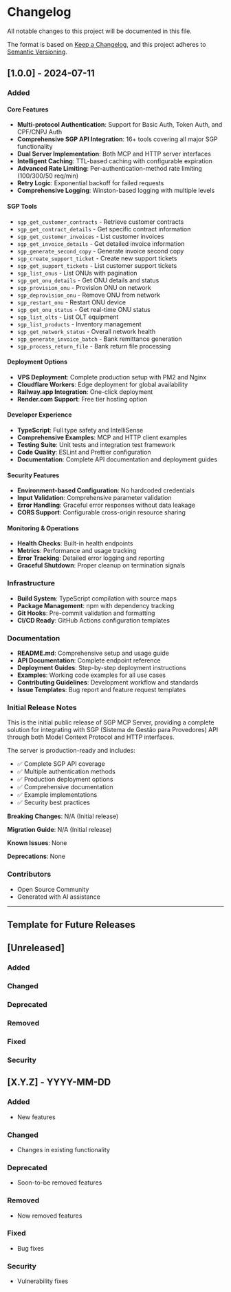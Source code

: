# Changelog

All notable changes to this project will be documented in this file.

The format is based on [Keep a Changelog](https://keepachangelog.com/en/1.0.0/),
and this project adheres to [Semantic Versioning](https://semver.org/spec/v2.0.0.html).

## [1.0.0] - 2024-07-11

### Added

#### Core Features
- **Multi-protocol Authentication**: Support for Basic Auth, Token Auth, and CPF/CNPJ Auth
- **Comprehensive SGP API Integration**: 16+ tools covering all major SGP functionality
- **Dual Server Implementation**: Both MCP and HTTP server interfaces
- **Intelligent Caching**: TTL-based caching with configurable expiration
- **Advanced Rate Limiting**: Per-authentication-method rate limiting (100/300/50 req/min)
- **Retry Logic**: Exponential backoff for failed requests
- **Comprehensive Logging**: Winston-based logging with multiple levels

#### SGP Tools
- `sgp_get_customer_contracts` - Retrieve customer contracts
- `sgp_get_contract_details` - Get specific contract information
- `sgp_get_customer_invoices` - List customer invoices
- `sgp_get_invoice_details` - Get detailed invoice information
- `sgp_generate_second_copy` - Generate invoice second copy
- `sgp_create_support_ticket` - Create new support tickets
- `sgp_get_support_tickets` - List customer support tickets
- `sgp_list_onus` - List ONUs with pagination
- `sgp_get_onu_details` - Get ONU details and status
- `sgp_provision_onu` - Provision ONU on network
- `sgp_deprovision_onu` - Remove ONU from network
- `sgp_restart_onu` - Restart ONU device
- `sgp_get_onu_status` - Get real-time ONU status
- `sgp_list_olts` - List OLT equipment
- `sgp_list_products` - Inventory management
- `sgp_get_network_status` - Overall network health
- `sgp_generate_invoice_batch` - Bank remittance generation
- `sgp_process_return_file` - Bank return file processing

#### Deployment Options
- **VPS Deployment**: Complete production setup with PM2 and Nginx
- **Cloudflare Workers**: Edge deployment for global availability
- **Railway.app Integration**: One-click deployment
- **Render.com Support**: Free tier hosting option

#### Developer Experience
- **TypeScript**: Full type safety and IntelliSense
- **Comprehensive Examples**: MCP and HTTP client examples
- **Testing Suite**: Unit tests and integration test framework
- **Code Quality**: ESLint and Prettier configuration
- **Documentation**: Complete API documentation and deployment guides

#### Security Features
- **Environment-based Configuration**: No hardcoded credentials
- **Input Validation**: Comprehensive parameter validation
- **Error Handling**: Graceful error responses without data leakage
- **CORS Support**: Configurable cross-origin resource sharing

#### Monitoring & Operations
- **Health Checks**: Built-in health endpoints
- **Metrics**: Performance and usage tracking
- **Error Tracking**: Detailed error logging and reporting
- **Graceful Shutdown**: Proper cleanup on termination signals

### Infrastructure
- **Build System**: TypeScript compilation with source maps
- **Package Management**: npm with dependency tracking
- **Git Hooks**: Pre-commit validation and formatting
- **CI/CD Ready**: GitHub Actions configuration templates

### Documentation
- **README.md**: Comprehensive setup and usage guide
- **API Documentation**: Complete endpoint reference
- **Deployment Guides**: Step-by-step deployment instructions
- **Examples**: Working code examples for all use cases
- **Contributing Guidelines**: Development workflow and standards
- **Issue Templates**: Bug report and feature request templates

### Initial Release Notes
This is the initial public release of SGP MCP Server, providing a complete solution for integrating with SGP (Sistema de Gestão para Provedores) API through both Model Context Protocol and HTTP interfaces.

The server is production-ready and includes:
- ✅ Complete SGP API coverage
- ✅ Multiple authentication methods  
- ✅ Production deployment options
- ✅ Comprehensive documentation
- ✅ Example implementations
- ✅ Security best practices

**Breaking Changes**: N/A (Initial release)

**Migration Guide**: N/A (Initial release)

**Known Issues**: None

**Deprecations**: None

### Contributors
- Open Source Community
- Generated with AI assistance

---

## Template for Future Releases

## [Unreleased]

### Added
### Changed
### Deprecated
### Removed
### Fixed
### Security

## [X.Y.Z] - YYYY-MM-DD

### Added
- New features

### Changed
- Changes in existing functionality

### Deprecated
- Soon-to-be removed features

### Removed
- Now removed features

### Fixed
- Bug fixes

### Security
- Vulnerability fixes